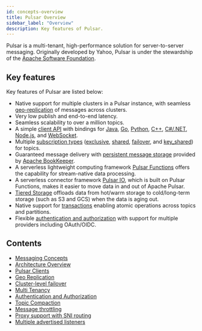 ```yaml
---
id: concepts-overview
title: Pulsar Overview
sidebar_label: "Overview"
description: Key features of Pulsar.
---
```


Pulsar is a multi-tenant, high-performance solution for server-to-server messaging. Originally developed by Yahoo, Pulsar is under the stewardship of the [Apache Software Foundation](https://www.apache.org/).

## Key features

Key features of Pulsar are listed below:

* Native support for multiple clusters in a Pulsar instance, with seamless [geo-replication](administration-geo.md) of messages across clusters.
* Very low publish and end-to-end latency.
* Seamless scalability to over a million topics.
* A simple [client API](concepts-clients.md) with bindings for [Java](client-libraries-java.md), [Go](client-libraries-go.md), [Python](client-libraries-python.md), [C++](client-libraries-cpp.md), [C#/.NET](client-libraries-dotnet.md), [Node.js](client-libraries-node.md), and [WebSocket](client-libraries-websocket.md).
* Multiple [subscription types](concepts-messaging.md#subscription-types) ([exclusive](concepts-messaging.md#exclusive), [shared](concepts-messaging.md#shared), [failover](concepts-messaging.md#failover), and [key_shared](concepts-messaging.md#key_shared)) for topics.
* Guaranteed message delivery with [persistent message storage](concepts-architecture-overview.md#persistent-storage) provided by [Apache BookKeeper](http://bookkeeper.apache.org/).
* A serverless lightweight computing framework [Pulsar Functions](functions-overview.md) offers the capability for stream-native data processing.
* A serverless connector framework [Pulsar IO](io-overview.md), which is built on Pulsar Functions, makes it easier to move data in and out of Apache Pulsar.
* [Tiered Storage](tiered-storage-overview.md) offloads data from hot/warm storage to cold/long-term storage (such as S3 and GCS) when the data is aging out.
* Native support for [transactions](concepts-transactions.md) enabling atomic operations across topics and partitions.
* Flexible [authentication and authorization](concepts-authentication.md) with support for multiple providers including OAuth/OIDC.

## Contents

- [Messaging Concepts](concepts-messaging.md)
- [Architecture Overview](concepts-architecture-overview.md)
- [Pulsar Clients](concepts-clients.md)
- [Geo Replication](concepts-replication.md)
- [Cluster-level failover](concepts-cluster-level-failover.md)
- [Multi Tenancy](concepts-multi-tenancy.md)
- [Authentication and Authorization](concepts-authentication.md)
- [Topic Compaction](concepts-topic-compaction.md)
- [Message throttling](concepts-throttling.md)
- [Proxy support with SNI routing](concepts-proxy-sni-routing.md)
- [Multiple advertised listeners](concepts-multiple-advertised-listeners.md)